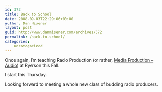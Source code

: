 ```yaml
---
id: 372
title: Back to School
date: 2008-09-03T22:29:06+00:00
author: Dan Misener
layout: post
guid: http://www.danmisener.com/archives/372
permalink: /back-to-school/
categories:
  - Uncategorized
---
```

Once again, I&#8217;m teaching Radio Production (or rather, [Media Production &#8211; Audio](http://www.ryerson.ca/rta/studenthandbook/courses/courseoutlines/outlinepdfs/BDC101%20AUDIO%20F06.pdf)) at Ryerson this Fall.

I start this Thursday.

Looking forward to meeting a whole new class of budding radio producers.